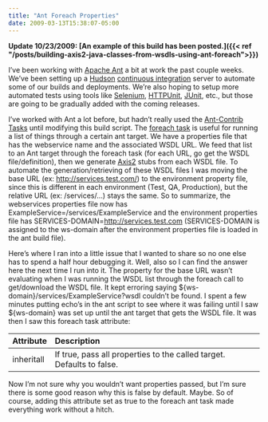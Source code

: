 ```yaml
---
title: "Ant Foreach Properties"
date: 2009-03-13T15:38:07-05:00
---
```


**Update 10/23/2009: [An example of this build has been posted.]({{< ref "/posts/building-axis2-java-classes-from-wsdls-using-ant-foreach">}})**

I’ve been working with [Apache Ant](http://ant.apache.org/) a bit at work the past couple weeks. We’ve been setting up a [Hudson](https://hudson.dev.java.net/) [continuous integration](http://en.wikipedia.org/wiki/Continuous_Integration) server to automate some of our builds and deployments. We’re also hoping to setup more automated tests using tools like [Selenium](http://seleniumhq.org/), [HTTPUnit](http://httpunit.sourceforge.net/), [JUnit](http://en.wikipedia.org/wiki/JUnit), etc., but those are going to be gradually added with the coming releases.

I’ve worked with Ant a lot before, but hadn’t really used the [Ant-Contrib Tasks](http://ant-contrib.sourceforge.net/) until modifying this build script. The [foreach task](http://ant-contrib.sourceforge.net/tasks/tasks/foreach.html) is useful for running a list of things through a certain ant target. We have a properties file that has the webservice name and the associated WSDL URL. We feed that list to an Ant target through the foreach task (for each URL, go get the WSDL file/definition), then we generate [Axis2](http://ws.apache.org/axis2/) stubs from each WSDL file. To automate the generation/retrieving of these WSDL files I was moving the base URL (ex: http://services.test.com/) to the environment property file, since this is different in each environment (Test, QA, Production), but the relative URL (ex: /services/…) stays the same. So to summarize, the webservices properties file now has ExampleService=/services/ExampleService and the environment properties file has SERVICES-DOMAIN=http://services.test.com (SERVICES-DOMAIN is assigned to the ws-domain after the environment properties file is loaded in the ant build file).

Here’s where I ran into a little issue that I wanted to share so no one else has to spend a half hour debugging it. Well, also so I can find the answer here the next time I run into it. The property for the base URL wasn’t evaluating when I was running the WSDL list through the foreach call to get/download the WSDL file. It kept erroring saying ${ws-domain}/services/ExampleService?wsdl couldn’t be found. I spent a few minutes putting echo’s in the ant script to see where it was failing until I saw ${ws-domain} was set up until the ant target that gets the WSDL file. It was then I saw this foreach task attribute:

| Attribute      | Description                                                           |
| :------------- | :-------------------------------------------------------------------- |
| inheritall     | If true, pass all properties to the called target. Defaults to false. |


Now I’m not sure why you wouldn’t want properties passed, but I’m sure there is some good reason why this is false by default. Maybe. So of course, adding this attribute set as true to the foreach ant task made everything work without a hitch.